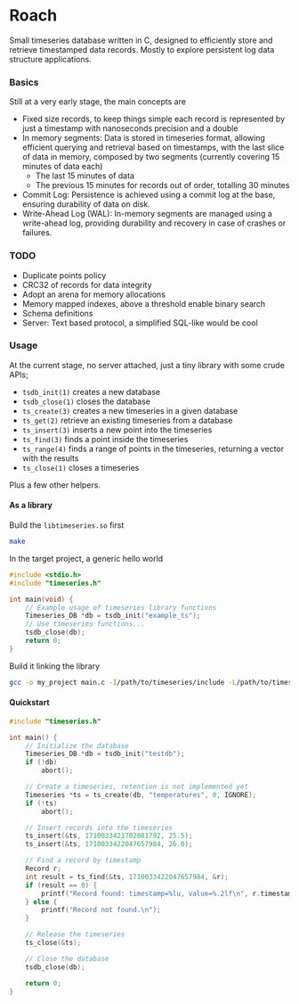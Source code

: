 Roach
=====

Small timeseries database written in C, designed to efficiently store and
retrieve timestamped data records. Mostly to explore persistent log data
structure applications.

### Basics

Still at a very early stage, the main concepts are

- Fixed size records, to keep things simple each record is represented by just
  a timestamp with nanoseconds precision and a double
- In memory segments: Data is stored in timeseries format, allowing efficient
  querying and retrieval based on timestamps, with the last slice of data in
  memory, composed by two segments (currently covering 15 minutes of data each)
  - The last 15 minutes of data
  - The previous 15 minutes for records out of order, totalling 30 minutes
- Commit Log: Persistence is achieved using a commit log at the base, ensuring
  durability of data on disk.
- Write-Ahead Log (WAL): In-memory segments are managed using a write-ahead
  log, providing durability and recovery in case of crashes or failures.


### TODO

- Duplicate points policy
- CRC32 of records for data integrity
- Adopt an arena for memory allocations
- Memory mapped indexes, above a threshold enable binary search
- Schema definitions
- Server: Text based protocol, a simplified SQL-like would be cool

### Usage

At the current stage, no server attached, just a tiny library with some crude APIs;

- `tsdb_init(1)` creates a new database
- `tsdb_close(1)` closes the database
- `ts_create(3)` creates a new timeseries in a given database
- `ts_get(2)` retrieve an existing timeseries from a database
- `ts_insert(3)` inserts a new point into the timeseries
- `ts_find(3)` finds a point inside the timeseries
- `ts_range(4)` finds a range of points in the timeseries, returning a vector
  with the results
- `ts_close(1)` closes a timeseries

Plus a few other helpers.

#### As a library

Build the `libtimeseries.so` first

```bash
make
```

In the target project, a generic hello world

```c
#include <stdio.h>
#include "timeseries.h"

int main(void) {
    // Example usage of timeseries library functions
    Timeseries_DB *db = tsdb_init("example_ts");
    // Use timeseries functions...
    tsdb_close(db);
    return 0;
}

```

Build it linking the library

```bash
gcc -o my_project main.c -I/path/to/timeseries/include -L/path/to/timeseries -ltimeseries
```

#### Quickstart

```c
#include "timeseries.h"

int main() {
    // Initialize the database
    Timeseries_DB *db = tsdb_init("testdb");
    if (!db)
        abort();

    // Create a timeseries, retention is not implemented yet
    Timeseries *ts = ts_create(db, "temperatures", 0, IGNORE);
    if (!ts)
        abort();

    // Insert records into the timeseries
    ts_insert(&ts, 1710033421702081792, 25.5);
    ts_insert(&ts, 1710033422047657984, 26.0);

    // Find a record by timestamp
    Record r;
    int result = ts_find(&ts, 1710033422047657984, &r);
    if (result == 0) {
        printf("Record found: timestamp=%lu, value=%.2lf\n", r.timestamp, r.value);
    } else {
        printf("Record not found.\n");
    }

    // Release the timeseries
    ts_close(&ts);

    // Close the database
    tsdb_close(db);

    return 0;
}

```

